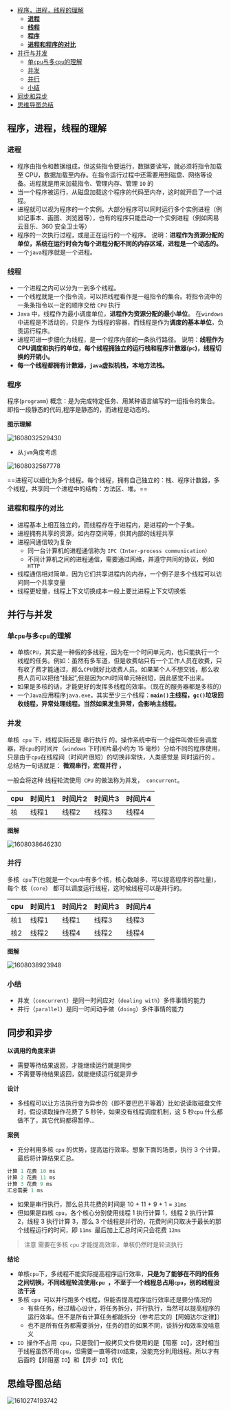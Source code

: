 
<!-- TOC -->

- [程序，进程，线程的理解](#程序进程线程的理解)
  - [**进程**](#进程)
  - [**线程**](#线程)
  - [**程序**](#程序)
  - [**进程和程序的对比**](#进程和程序的对比)
- [并行与并发](#并行与并发)
  - [单`cpu`与多`cpu`的理解](#单cpu与多cpu的理解)
  - [并发](#并发)
  - [并行](#并行)
  - [小结](#小结)
- [同步和异步](#同步和异步)
- [思维导图总结](#思维导图总结)

<!-- /TOC -->
## 程序，进程，线程的理解

### **进程**

- 程序由指令和数据组成，但这些指令要运行，数据要读写，就必须将指令加载至 CPU，数据加载至内存。在指令运行过程中还需要用到磁盘、网络等设备。进程就是用来加载指令、管理内存、管理 `IO` 的
- 当一个程序被运行，从磁盘加载这个程序的代码至内存，这时就开启了一个进程。
- 进程就可以视为程序的一个实例。大部分程序可以同时运行多个实例进程（例如记事本、画图、浏览器等），也有的程序只能启动一个实例进程（例如网易云音乐、360 安全卫士等）
- 程序的一次执行过程，或是正在运行的一个程序。 说明：**进程作为资源分配的单位，系统在运行时会为每个进程分配不同的内存区域**，**进程是一个动态的。**
- 一个`java`程序就是一个进程。

### **线程**

- 一个进程之内可以分为一到多个线程。
- 一个线程就是一个指令流，可以把线程看作是一组指令的集合。将指令流中的一条条指令以一定的顺序交给 `CPU` 执行
- `Java` 中，线程作为最小调度单位，**进程作为资源分配的最小单位**。 在` windows `中进程是不活动的，只是作
  为线程的容器，而线程是作为**调度的基本单位**，负责运行程序。
- 进程可进一步细化为线程，是一个程序内部的一条执行路径。 说明：**线程作为CPU调度和执行的单位，每个线程拥独立的运行栈和程序计数器(`pc`)，线程切换的开销小。**
- **每一个线程都拥有计数器，`java`虚拟机栈，本地方法栈。**

### **程序**

程序(`programm`) 概念：是为完成特定任务、用某种语言编写的一组指令的集合。即指一段静态的代码,程序是静态的，而进程是动态的。

**图示理解**

![1608032529430](https://tprzfbucket.oss-cn-beijing.aliyuncs.com/thread/202012/15/194211-295050.png)

- 从`jvm`角度考虑

![1608032587778](https://tprzfbucket.oss-cn-beijing.aliyuncs.com/thread/202012/15/194308-722759.png)

==进程可以细化为多个线程。每个线程，拥有自己独立的：栈、程序计数器，多个线程，共享同一个进程中的结构：方法区、堆。==

### **进程和程序的对比**

- 进程基本上相互独立的，而线程存在于进程内，是进程的一个子集。
- 进程拥有共享的资源，如内存空间等，供其内部的线程共享
- 进程间通信较为复杂
  - 同一台计算机的进程通信称为 `IPC（Inter-process communication）`
  - 不同计算机之间的进程通信，需要通过网络，并遵守共同的协议，例如` HTTP`
- 线程通信相对简单，因为它们共享进程内的内存，一个例子是多个线程可以访问同一个共享变量
- 线程更轻量，线程上下文切换成本一般上要比进程上下文切换低

## 并行与并发

### 单`cpu`与多`cpu`的理解

- 单核`CPU`，其实是一种假的多线程，因为在一个时间单元内，也只能执行一个线程的任务。例如：虽然有多车道，但是收费站只有一个工作人员在收费，只有收了费才能通过，那么`CPU`就好比收费人员。如果某个人不想交钱，那么收费人员可以把他“挂起”,但是因为`CPU`时间单元特别短，因此感觉不出来。
- 如果是多核的话，才能更好的发挥多线程的效率。（现在的服务器都是多核的）
- 一个`Java`应用程序`java.exe`，其实至少三个线程：**`main()`主线程，`gc()`垃圾回收线程，异常处理线程。当然如果发生异常，会影响主线程。**

### 并发

单核` cpu` 下，线程实际还是 串行执行 的。操作系统中有一个组件叫做任务调度器，将` cpu `的时间片（`windows`
下时间片最小约为 15 毫秒）分给不同的程序使用，只是由于` cpu `在线程间（时间片很短）的切换非常快，人类感觉是 同时运行的 。总结为一句话就是： **微观串行，宏观并行 ，**

一般会将这种 线程轮流使用` CPU` 的做法称为并发，` concurrent`。

| cpu  | 时间片1 | 时间片2 | 时间片3 | 时间片4 |
| ---- | ------- | ------- | ------- | ------- |
| 核   | 线程1   | 线程2   | 线程3   | 线程4   |

**图解**

![1608038646230](https://tprzfbucket.oss-cn-beijing.aliyuncs.com/thread/202012/15/212407-899688.png)

### 并行

多核` cpu`下(也就是一个`cpu`中有多个核，核心数越多，可以提高程序的吞吐量)，每个 核（`core`） 都可以调度运行线程，这时候线程可以是并行的。

| cpu  | 时间片1 | 时间片2 | 时间片3 | 时间片4 |
| ---- | ------- | ------- | ------- | ------- |
| 核1  | 线程1   | 线程1   | 线程3   | 线程3   |
| 核2  | 线程2   | 线程4   | 线程2   | 线程4   |

**图解**

![1608038923948](https://tprzfbucket.oss-cn-beijing.aliyuncs.com/thread/202012/15/212845-8130.png)

### 小结

- 并发（`concurrent`）是同一时间应对（`dealing with`）多件事情的能力
- 并行（`parallel`）是同一时间动手做（`doing`）多件事情的能力

## 同步和异步

**以调用的角度来讲**

- 需要等待结果返回，才能继续运行就是同步
- 不需要等待结果返回，就能继续运行就是异步

**设计**

- 多线程可以让方法执行变为异步的（即不要巴巴干等着）比如说读取磁盘文件时，假设读取操作花费了 5 秒钟，如果没有线程调度机制，这 5 秒`cpu` 什么都做不了，其它代码都得暂停...

**案例**

- 充分利用多核 `cpu` 的优势，提高运行效率。想象下面的场景，执行 3 个计算，最后将计算结果汇总。

```java
计算 1 花费 10 ms
计算 2 花费 11 ms
计算 3 花费 9 ms
汇总需要 1 ms
```

- 如果是串行执行，那么总共花费的时间是 10 + 11 + 9 + 1 = `31ms`
- 但如果是四核 `cpu`，各个核心分别使用线程 1 执行计算 1，线程 2 执行计算 2，线程 3 执行计算 3，那么 3 个线程是并行的，花费时间只取决于最长的那个线程运行的时间，即 `11ms `最后加上汇总时间只会花费 `12ms`

> 注意
> 需要在多核 `cpu` 才能提高效率，单核仍然时是轮流执行

**结论**

- 单核` cpu `下，多线程不能实际提高程序运行效率，**只是为了能够在不同的任务之间切换，不同线程轮流使用`cpu `，不至于一个线程总占用`cpu`，别的线程没法干活**
- 多核 `cpu `可以并行跑多个线程，但能否提高程序运行效率还是要分情况的
  - 有些任务，经过精心设计，将任务拆分，并行执行，当然可以提高程序的运行效率。但不是所有计算任务都能拆分（参考后文的【阿姆达尔定律】）
  - 也不是所有任务都需要拆分，任务的目的如果不同，谈拆分和效率没啥意义
- `IO `操作不占用` cpu`，只是我们一般拷贝文件使用的是【阻塞` IO`】，这时相当于线程虽然不用`cpu`，但需要一直等待` IO `结束，没能充分利用线程。所以才有后面的【非阻塞 `IO`】和【异步 `IO`】优化

## 思维导图总结

![1610274193742](https://tprzfbucket.oss-cn-beijing.aliyuncs.com/hadoop/202101/10/182315-326361.png)